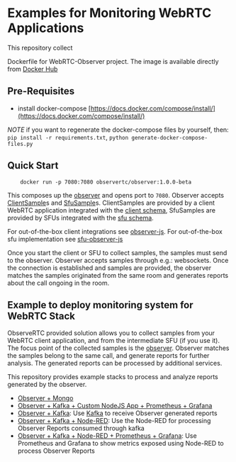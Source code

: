 Examples for Monitoring WebRTC Applications
============

This repository collect

Dockerfile for WebRTC-Observer project. 
The image is available directly from [Docker Hub](hhttps://hub.docker.com/repository/docker/observertc)


## Pre-Requisites

- install docker-compose [https://docs.docker.com/compose/install/](https://docs.docker.com/compose/install/)

*NOTE* if you want to regenerate the docker-compose files by yourself, then: `pip install -r requirements.txt`, `python generate-docker-compose-files.py`

## Quick Start

```shell
    docker run -p 7080:7080 observertc/observer:1.0.0-beta
```

This composes up the [observer](https://github.com/github.com/ObserveRTC/observer) and opens port to `7080`.
Observer accepts [ClientSample](https://github.com/ObserveRTC/schemas-2.0/blob/main/generated-schemas/samples/v2/ClientSample.md)s and [SfuSample](https://github.com/ObserveRTC/schemas-2.0/blob/main/generated-schemas/samples/v2/SfuSample.md)s. ClientSamples are provided by a client WebRTC application integrated with the [client schema](https://github.com/ObserveRTC/schemas-2.0/blob/main/generated-schemas/samples/v2/ClientSample.json), SfuSamples are provided by SFUs integrated with the [sfu schema](https://github.com/ObserveRTC/schemas-2.0/blob/main/generated-schemas/samples/v2/SfuSample.json). 

For out-of-the-box client integrations see [observer-js](https://github.com/ObserveRTC/observer-js).
For out-of-the-box sfu implementation see [sfu-observer-js](https://github.com/ObserveRTC/sfu-observer-js)

Once you start the client or SFU to collect samples, the samples must send to 
the observer. Observer accepts samples through e.g.: websockets. Once the connection is established 
and samples are provided, the observer matches the samples originated from the same room and generates reports 
about the call ongoing in the room. 

## Example to deploy monitoring system for WebRTC Stack

ObserveRTC provided solution allows you to collect samples from your WebRTC client application, and from the intermediate SFU (if you use it). The focus point of the collected samples is the [observer](https://github.com/observertc/observer). Observer matches the samples belong to the same call, and generate reports for further analysis.
The generated reports can be processed by additional services. 

This repository provides example stacks to process and analyze reports generated by the observer.
 * [Observer + Mongo](observer-mongo/)
 * [Observer + Kafka + Custom NodeJS App + Prometheus + Grafana](observer-kafka-myapp-prom-graf/)
 * [Observer + Kafka](observer-kafka/): Use [Kafka](https://kafka.apache.org/) to receive Observer generated reports
 * [Observer + Kafka + Node-RED](observer-kafka-nodered/): Use the Node-RED for processing Observer Reports consumed through kafka
 * [Observer + Kafka + Node-RED + Prometheus + Grafana](observer-kafka-nodered-prometheus-grafana/): Use Prometheus and Grafana to show metrics exposed using Node-RED to process Observer Reports

